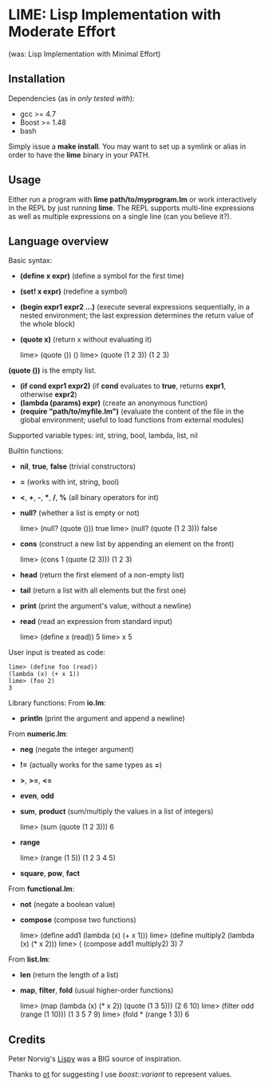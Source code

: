 LIME: Lisp Implementation with Moderate Effort
==============================================
(was: Lisp Implementation with Minimal Effort)

Installation
------------

Dependencies (as in *only tested with*):
- gcc >= 4.7
- Boost >= 1.48
- bash 

Simply issue a **make install**. You may want to set up a symlink or alias in order to have the **lime** binary in your PATH.

Usage
-----

Either run a program with **lime path/to/myprogram.lm** or work interactively in the REPL by just running **lime**.
The REPL supports multi-line expressions as well as multiple expressions on a single line (can you believe it?).

Language overview
-----------------

Basic syntax:
- **(define x expr)** (define a symbol for the first time)
- **(set! x expr)** (redefine a symbol)
- **(begin expr1 expr2 ...)** (execute several expressions sequentially, in a nested environment; the last expression determines the return value of the whole block)
- **(quote x)** (return x without evaluating it)

    lime> (quote ())
    ()
    lime> (quote (1 2 3))
    (1 2 3)

**(quote ())** is the empty list.

- **(if cond expr1 expr2)** (if **cond** evaluates to **true**, returns **expr1**, otherwise **expr2**)
- **(lambda (params) expr)** (create an anonymous function)
- **(require "path/to/myfile.lm")** (evaluate the content of the file in the global environment; useful to load functions from external modules)

Supported variable types: int, string, bool, lambda, list, nil

Builtin functions:
- **nil**, **true**, **false** (trivial constructors)
- **=** (works with int, string, bool)
- **<**, **+**, **-**, **\***, **/**, **%** (all binary operators for int)
- **null?** (whether a list is empty or not)
    
    lime> (null? (quote ()))
    true
    lime> (null? (quote (1 2 3)))
    false
  
- **cons** (construct a new list by appending an element on the front)

    lime> (cons 1 (quote (2 3)))
    (1 2 3)

- **head** (return the first element of a non-empty list)
- **tail** (return a list with all elements but the first one)
- **print** (print the argument's value, without a newline)
- **read** (read an expression from standard input)

    lime> (define x (read))
    5
    lime> x
    5

User input is treated as code:

    lime> (define foo (read))
    (lambda (x) (+ x 1))
    lime> (foo 2)
    3

Library functions:
From **io.lm**:
- **println** (print the argument and append a newline)

From **numeric.lm**:
- **neg** (negate the integer argument)
- **!=** (actually works for the same types as **=**)
- **>**, **>=**, **<=**
- **even**, **odd**
- **sum**, **product** (sum/multiply the values in a list of integers)

    lime> (sum (quote (1 2 3)))
    6

- **range**

    lime> (range (1 5))
    (1 2 3 4 5)

- **square**, **pow**, **fact**

From **functional.lm**:
- **not** (negate a boolean value)
- **compose** (compose two functions)

    lime> (define add1 (lambda (x) (+ x 1)))
    lime> (define multiply2 (lambda (x) (* x 2)))
    lime> ( (compose add1 multiply2) 3)
    7

From **list.lm**:
- **len** (return the length of a list)
- **map**, **filter**, **fold** (usual higher-order functions)

    lime> (map (lambda (x) (* x 2)) (quote (1 3 5)))
    (2 6 10)
    lime> (filter odd (range (1 10)))
    (1 3 5 7 9)
    lime> (fold * (range 1 3))
    6

Credits
-------

Peter Norvig's [Lispy](http://norvig.com/lispy.html) was a BIG source of inspiration.

Thanks to [ot](https://github.com/ot) for suggesting I use *boost::variant* to represent values.
